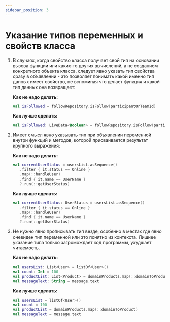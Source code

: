 ```yaml
---
sidebar_position: 3
---
```


# Указание типов переменных и свойств класса

1. В случаях, когда свойство класса получает свой тип на основании вызова функции или каких-то других вычислений, а не созданием конкретного объекта класса, следует явно указать тип свойства сразу в объявлении - это позволяет понимать какой именно тип данных имеет свойство, не вспоминая что делает функция и какой тип данных она возвращает:  
    
    **Как не надо делать:**
    ```kotlin
    val isFollowed = followRepository.isFollow(participantOrTeamId)
    ```
    
    **Как лучше сделать:**
    ```kotlin
    val isFollowed: LiveData<Boolean> = followRepository.isFollow(participantOrTeamId)
    ```

1. Имеет смысл явно указывать тип при объявлении переменной внутри функций и методов, которой присваивается результат крупного выражения:

   **Как не надо делать:**
   ```kotlin
   val currentUserStatus = usersList.asSequence()
      .filter { it.status == Online }
      .map(::handleUser)
      .find { it.name == UserName }
      ?.run(::getUserStatus)
   ```

   **Как лучше сделать:**
   ```kotlin
   val currentUserStatus: UserStatus = usersList.asSequence()
      .filter { it.status == Online }
      .map(::handleUser)
      .find { it.name == UserName }
      ?.run(::getUserStatus)
   ```

1. Не нужно явно прописывать тип везде, особенно в местах где явно очевиден тип переменной или это понятно из контекста. Лишнее указание типа только загромождает код программы, ухудшает читаемость.

   **Как не надо делать:**
   ```kotlin
   val usersList: List<User> = listOf<User>()
   val count: Int = 100
   val productList: List<Product> = domainProducts.map(::domainToProduct)
   val messageText: String = message.text
   ```

   **Как лучше сделать:**
   ```kotlin
   val usersList = listOf<User>()
   val count = 100
   val productList = domainProducts.map(::domainToProduct)
   val messageText = message.text
   ```
